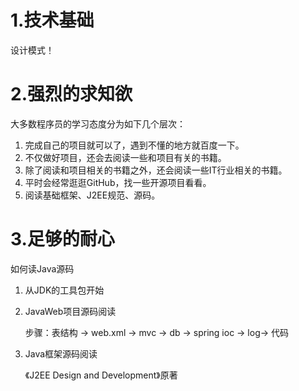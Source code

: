 # 1.技术基础

设计模式！

# 2.强烈的求知欲

大多数程序员的学习态度分为如下几个层次： 
1.  完成自己的项目就可以了，遇到不懂的地方就百度一下。
2.  不仅做好项目，还会去阅读一些和项目有关的书籍。
3.  除了阅读和项目相关的书籍之外，还会阅读一些IT行业相关的书籍。
4.  平时会经常逛逛GitHub，找一些开源项目看看。
5.  阅读基础框架、J2EE规范、源码。

# 3.足够的耐心

如何读Java源码

1. 从JDK的工具包开始
2. JavaWeb项目源码阅读

	步骤：表结构 → web.xml → mvc → db → spring ioc → log→ 代码

3. Java框架源码阅读

	《J2EE Design and Development》原著